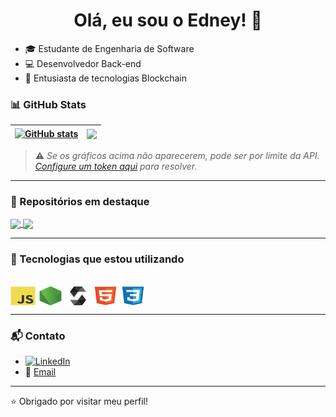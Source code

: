 <h1 align="center">Olá, eu sou o Edney! 👋</h1>

- 🎓 Estudante de Engenharia de Software  
- 💻 Desenvolvedor Back-end  
- 🔗 Entusiasta de tecnologias Blockchain

### 📊 GitHub Stats

| <a href="https://github.com/Edney-Goncalves/github-readme-stats"><img align="center" src="https://github-readme-stats.vercel.app/api?username=Edney-Goncalves&show_icons=true&include_all_commits=true&count_private=true&theme=dark" alt="GitHub stats" /></a> | <a href="https://github.com/Edney-Goncalves"><img align="center" src="https://github-readme-stats.vercel.app/api/top-langs/?username=Edney-Goncalves&layout=compact&theme=dark" /></a> |
| ------------- | ------------- |

> ⚠️ *Se os gráficos acima não aparecerem, pode ser por limite da API. [Configure um token aqui](https://github.com/anuraghazra/github-readme-stats#deploy-on-your-own-vercel-instance) para resolver.*

---

### 📂 Repositórios em destaque

<a href="https://github.com/Edney-Goncalves/Edney-Goncalves">
  <img align="center" src="https://github-readme-stats.vercel.app/api/pin/?username=Edney-Goncalves&repo=Edney-Goncalves&theme=dark" />
</a>
<a href="https://github.com/Edney-Goncalves/my-studies">
  <img align="center" src="https://github-readme-stats.vercel.app/api/pin/?username=Edney-Goncalves&repo=login&theme=dark" />
</a>

---

### 🚀 Tecnologias que estou utilizando

<div style="display: inline_block"><br>
 
  <img align="center" alt="JavaScript" height="30" width="40" src="https://raw.githubusercontent.com/devicons/devicon/master/icons/javascript/javascript-original.svg">
  <img align="center" alt="Node.js" height="30" width="40" src="https://raw.githubusercontent.com/devicons/devicon/master/icons/nodejs/nodejs-original.svg">
  <img align="center" alt="Solidity" height="30" width="40" src="https://raw.githubusercontent.com/devicons/devicon/master/icons/solidity/solidity-original.svg">
  <img align="center" alt="HTML" height="30" width="40" src="https://raw.githubusercontent.com/devicons/devicon/master/icons/html5/html5-original.svg">
  <img align="center" alt="CSS" height="30" width="40" src="https://raw.githubusercontent.com/devicons/devicon/master/icons/css3/css3-original.svg">
</div>

---

### 📬 Contato

- [![LinkedIn](https://img.shields.io/badge/LinkedIn-Edney%20Goncalves-blue?style=flat&logo=linkedin)](https://www.linkedin.com/in/edney-gon%C3%A7alves10/)
- 📧 [Email](mailto:developer.edney@gmail.com)

---

⭐️ Obrigado por visitar meu perfil!

